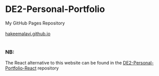 # DE2-Personal-Portfolio
My GitHub Pages Repository 
<br><br>
[hakeemalavi.github.io](https://hakeemalavi.github.io/)
<br><br>
### NB:

The React alternative to this website can be found in the [DE2-Personal-Portfolio-React](https://github.com/HakeemAlavi/DE2-Personal-Portfolio-React) repository
